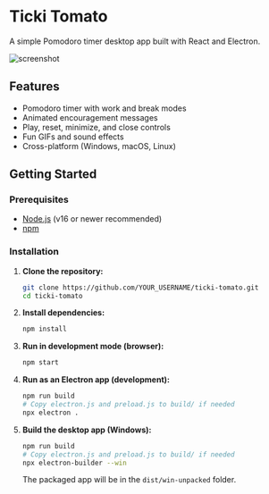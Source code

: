 # Ticki Tomato

A simple Pomodoro timer desktop app built with React and Electron.

![screenshot](./assets/screenshot.png) <!-- Replace or remove if you don't have a screenshot -->

## Features

- Pomodoro timer with work and break modes
- Animated encouragement messages
- Play, reset, minimize, and close controls
- Fun GIFs and sound effects
- Cross-platform (Windows, macOS, Linux)

## Getting Started

### Prerequisites

- [Node.js](https://nodejs.org/) (v16 or newer recommended)
- [npm](https://www.npmjs.com/)

### Installation

1. **Clone the repository:**
   ```bash
   git clone https://github.com/YOUR_USERNAME/ticki-tomato.git
   cd ticki-tomato
   ```

2. **Install dependencies:**
   ```bash
   npm install
   ```

3. **Run in development mode (browser):**
   ```bash
   npm start
   ```

4. **Run as an Electron app (development):**
   ```bash
   npm run build
   # Copy electron.js and preload.js to build/ if needed
   npx electron .
   ```

5. **Build the desktop app (Windows):**
   ```bash
   npm run build
   # Copy electron.js and preload.js to build/ if needed
   npx electron-builder --win
   ```
   The packaged app will be in the `dist/win-unpacked` folder.

